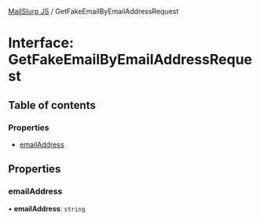 [MailSlurp JS](../README.md) / GetFakeEmailByEmailAddressRequest

# Interface: GetFakeEmailByEmailAddressRequest

## Table of contents

### Properties

- [emailAddress](GetFakeEmailByEmailAddressRequest.md#emailaddress)

## Properties

### emailAddress

• **emailAddress**: `string`
